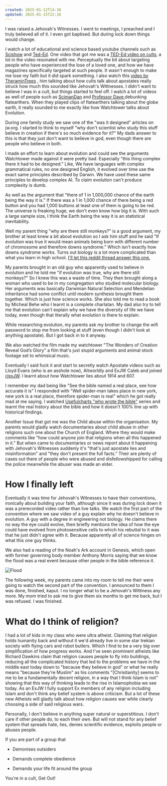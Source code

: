 ```yaml
---
created: 2025-01-12T14:38
updated: 2025-01-15T22:18
---
```

I was raised a Jehovah's Witnesses. I went to meetings, I preached and I truly believed all of it. I even got baptised. But during lock down things would change.

I watch a lot of educational and science based youtube channels such as [Scishow](https://www.youtube.com/@SciShow) and [Ted-Ed](https://www.youtube.com/@TEDEd). One video that got me was a [TED-Ed video on cults](https://www.youtube.com/watch?v=kB-dJaCXAxA), a lot in the video resonated with me. Perceptually the bit about targeting people who have experienced the lose of a loved one, and how we have magazines specifically targeted at such people. It wasn't enough to make me lose my faith but it did spark something. I also watch this [video by TheraminTrees](https://www.youtube.com/watch?v=IaUhR-tRkHY) , him talking about how cults talk about apostates really struck how much this sounded like Jehovah's Wittnesses. I didn't want to believe I was in a cult, but things started to feel off. I watch a lot of videos as well of people such as [ScimanDan](https://www.youtube.com/@SciManDan) and [Professor Dave ](https://www.youtube.com/@ProfessorDaveExplains) debunking flatearthers. When they played clips of flatearthers talking about the globe earth, it really sounded to me exactly like how Watchtower talks about Evolution.

During one family study we saw one of the "was it designed" articles on jw.org. I started to think to myself "why don't scientist who study this stuff believe in creation if there's so much evidence for it?" My dads answer to this is that they just don't want to believe in god, even though there are people who believe in both. 

I made an effort to learn about evolution and could see the arguments Watchtower made against it were pretty bad. Especially "this thing complex there it had to be designed." Like, We have languages with complex grammatical rules, no one designed English, it evolved over time use the exact same principles described by Darwin. We have used these same principles to develop complex AI. To claim evolution can't produce complexity is dumb. 

As well as the argument that "there of 1 in 1,000,000 chance of the earth being the way it is." If there was a 1 in 1,000 chance of there being a red button and you had 1,000 buttons at least one of them is going to be red. The universe is freaking huge, we don't even know how big it is. With such a large sample size, I think the Earth being the way it is an statistical inevitability.

Well my parent thing "why are there still monkeys?" is a good argument, my brother at least knew a bit about evolution so I ask him stuff and he said "If evolution was true it would mean animals being born with different number of chromosome and therefore downs syndrome." Which isn't exactly how downs syndrome works. Turns out biology is a lot more complicated than what you learn in high school. [I'll let this reddit thread answer this one. ](https://www.reddit.com/r/DebateEvolution/comments/pgr53w/my_brother_told_me_evolution_could_have_happened/)

My parents brought in an old guy who apparently used to believe in evolution and he told me "if evolution was true, why are there still monkeys?" So I knew this was a waste of time. They then brought along a woman who used to be in my congregation who studied molecular biology. Her arguments was basically Darwinian Natural Selection and Mendelian inheritance had some conflict until modern synthesis brought them together. Which is just how science works. She also told me to read a book by Micheal Behe who I learnt is a complete charlatan. My dad also try to tell me that evolution can't explain why we have the diversity of life we have today, even though that literally what evolution is there to explain.

While researching evolution, my parents ask my brother to change the wifi password to stop me from looking at stuff (even though I didn't look at anything apostate). But I got back in to it anyway. 

We also watched the film made my watchtower "The Wonders of Creation Reveal God’s Glory" a film that's just stupid arguments and animal stock footage set to whimsical music.

Eventually I said fuck it and start to secretly watch Apostate videos such as Lloyd Evans (who is an asshole now), Altworldly and ExJW Caleb and joined [r/exJW](https://www.reddit.com/r/exjw/top/). I learnt about how Watchtower lies about 1914 and 607. 

I remember my dad being like "See the bible named a real place, see how accurate it is" I responded with "Well spider-man takes place in new york, new york is a real place, therefore spider-man is real" which he got really mad at me saying. I watched [Usefulcharts "who wrote the bible"](https://www.youtube.com/watch?v=NY-l0X7yGY0&list=PLY24TzULtd7Rs1oEXQyDrqNV2PG7Y5Rpz) series and learnt the real history about the bible and how it doesn't 100% line up with historical findings. 

Another Issue that got me was the Child abuse within the organisation. My parents would gladly watch documentaries about child abuse in other religions such one about the Church of England. Where they would make comments like "how could anyone join that religions when all this happened in it." But when came to documentaries or news report about it happening with Jehovah's Witnesses suddenly it's "that's just apostate lies and misinformation" and "they don't present the full facts." Their are plenty of cases out there of people who were abused and disfellowshipped for calling the police meanwhile the abuser was made an elder.

# How I finally left

Eventually it was time for Jehovah's Witnesses to have their conventions, ironically about building your faith, although since it was during lock down it was a prerecorded video rather than live talks. We watch the first part of the convention where we saw video of a guy explain why he doesn't believe in evolution. A guy with a degree in engineering not biology. He claims there no way the eye could evolve, then briefly mentions the idea of how the eye could have evolved from photosensitive cells to which his rebuttal to it was that he just didn't agree with it. Because apparently all of science hinges on what this one guy thinks.

We also had a reading of the Noah's Ark account in Genesis, which open with former governing body member Anthony Morris saying that we know the flood was a real event because other people in the bible reference it. 

![Flood](https://preview.redd.it/3e1e8z6muma71.png?width=1080&crop=smart&auto=webp&s=6dc10d1d7c52df23ab4e7a1dad3d3459ee76e7fb)

The following week, my parents came into my room to tell me their were going to watch the second part of the convention. I announced to them I was done, finished, kaput. I no longer what to be a Jehovah's Wittiness any more. My mom tried to ask me to give them six months to get me back, but I was refused. I was finished.

# What do I think of religion?
I had a lot of kids in my class who were ultra atheist. Claiming that religion holds humanity back and without it we'd already live in some star trekian society with flying cars and robot butlers. Which I find to be a very big over simplification of how progress works. And I've seen prominent atheists like Richard Dawkins claim that religion causes people to fly into buildings, reducing all the complicated history that led to the problems we have in the middle east today down to "because they believe in god" or what he really means "because they're Muslim" as his comments "\[Chrisitanity\] seems to me to be a fundamentally decent religion, in a way that I think Islam is not" showing that this way of thinking leads to the rise in Islamophobia we see today. As an ExJW I fully support Ex members of any religion including Islam and don't think any belief system is above criticism. But a lot of these new Atheists will gladly talk about how religion causes war while clearly choosing a side of said religious wars.

Personally, I don't believe in anything super natural or superstitious. I don't care if other people do, to each their own. But will not stand for any belief system that spreads hate, lies, denies scientific evidence, exploits people or abuses people.

If you are part of a group that

* Demonises outsiders

* Demands complete obedience

* Demands your life fit around the group

You're in a cult, Get Out!